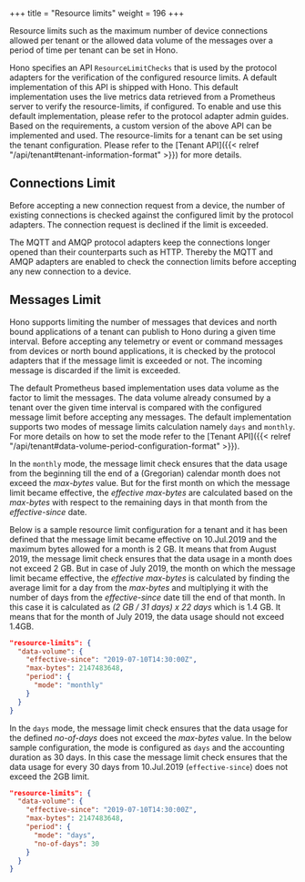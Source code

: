 +++
title = "Resource limits"
weight = 196
+++

Resource limits such as the maximum number of device connections allowed per tenant or the allowed data volume of the messages over a period of time per tenant can be set in Hono. 

Hono specifies an API `ResourceLimitChecks` that is used by the protocol adapters for the verification of the configured resource limits. A default implementation of this API is shipped with Hono. This default implementation uses the live metrics data retrieved from a Prometheus server to verify the resource-limits, if configured. To enable and use this default implementation, please refer to the protocol adapter admin guides. Based on the requirements, a custom version of the above API can be implemented and used. The resource-limits for a tenant can be set using the tenant configuration. Please refer to the [Tenant API]({{< relref "/api/tenant#tenant-information-format" >}}) for more details.


## Connections Limit

Before accepting a new connection request from a device, the number of existing connections is checked against the configured limit by the protocol adapters. The connection request is declined if the limit is exceeded.

The MQTT and AMQP protocol adapters keep the connections longer opened than their counterparts such as HTTP. Thereby the MQTT and AMQP adapters are enabled to check the connection limits before accepting any new connection to a device.

## Messages Limit

Hono supports limiting the number of messages that devices and north bound applications of a tenant can publish to Hono during a given time interval. Before accepting any telemetry or event or command messages from devices or north bound applications, it is checked by the protocol adapters that if the message limit is exceeded or not. The incoming message is discarded if the limit is exceeded. 

The default Prometheus based implementation uses data volume as the factor to limit the messages. The data volume already consumed by a tenant over the given time interval is compared with the configured message limit before accepting any messages. The default implementation supports two modes of message limits calculation namely `days` and `monthly`. For more details on how to set the mode refer to the [Tenant API]({{< relref "/api/tenant#data-volume-period-configuration-format" >}}).

In the `monthly` mode, the message limit check ensures that the data usage from the beginning till the end of a (Gregorian) calendar month does not exceed the *max-bytes* value. But for the first month on which the message limit became effective, the *effective max-bytes* are calculated based on the *max-bytes* with respect to the remaining days in that month from the *effective-since* date.

Below is a sample resource limit configuration for a tenant and it has been defined that the message limit became effective on 10.Jul.2019 and the maximum bytes allowed for a month is 2 GB. It means that from August 2019, the message limit check ensures that the data usage in a month does not exceed 2 GB. But in case of July 2019, the month on which the message limit became effective, the *effective max-bytes* is calculated by finding the average limit for a day from the *max-bytes* and multiplying it with the number of days from the *effective-since* date till the end of that month. In this case it is calculated as *(2 GB / 31 days) x  22 days* which is 1.4 GB. It means that for the month of July 2019, the data usage should not exceed 1.4GB.

~~~json
"resource-limits": {
  "data-volume": {
    "effective-since": "2019-07-10T14:30:00Z",
    "max-bytes": 2147483648,
    "period": {
      "mode": "monthly"
    }
  }
}
~~~
In the `days` mode, the message limit check ensures that the data usage for the defined *no-of-days* does not exceed the *max-bytes* value. In the below sample configuration, the mode is configured as `days` and the accounting duration as 30 days. In this case the message limit check ensures that the data usage for every 30 days from 10.Jul.2019 (`effective-since`) does not exceed the 2GB limit.
~~~json
"resource-limits": {
  "data-volume": {
    "effective-since": "2019-07-10T14:30:00Z",
    "max-bytes": 2147483648,
    "period": {
      "mode": "days",
      "no-of-days": 30
    }
  }
}
~~~
